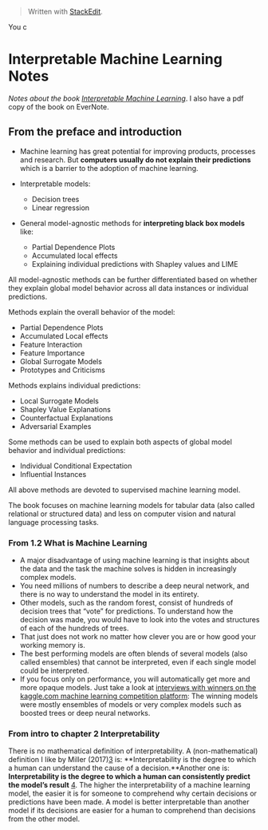 > Written with [StackEdit](https://stackedit.io/).

You c

# Interpretable Machine Learning Notes

*Notes about the book [Interpretable Machine Learning](https://christophm.github.io/interpretable-ml-book/)*. I also have a pdf copy of the book on EverNote.

## From the preface and introduction

- Machine learning has great potential for improving products, processes and research. But **computers usually do not explain their predictions** which is a barrier to the adoption of machine learning.

- Interpretable models:
	- Decision trees
	- Linear regression
- General model-agnostic methods for **interpreting black box models** like: 
	- Partial Dependence Plots
	- Accumulated local effects
	- Explaining individual predictions with Shapley values and LIME

All model-agnostic methods can be further differentiated based on whether they explain global model behavior across all data instances or individual predictions.

Methods explain the overall behavior of the model:

- Partial Dependence Plots
- Accumulated Local effects
- Feature Interaction
- Feature Importance
- Global Surrogate Models
- Prototypes and Criticisms

Methods explains individual predictions:

- Local Surrogate Models
- Shapley Value Explanations
- Counterfactual Explanations
- Adversarial Examples

Some methods can be used to explain both aspects of global model behavior and individual predictions:

- Individual Conditional Expectation
- Influential Instances

All above methods are devoted to supervised machine learning model.

The book focuses on machine learning models for tabular data (also called relational or structured data) and less on computer vision and natural language processing tasks.

### From 1.2 What is Machine Learning

- A major disadvantage of using machine learning is that insights about the data and the task the machine solves is hidden in increasingly complex models.
- You need millions of numbers to describe a deep neural network, and there is no way to understand the model in its entirety. 
- Other models, such as the random forest, consist of hundreds of decision trees that “vote” for predictions. To understand how the decision was made, you would have to look into the votes and structures of each of the hundreds of trees.
- That just does not work no matter how clever you are or how good your working memory is. 
- The best performing models are often blends of several models (also called ensembles) that cannot be interpreted, even if each single model could be interpreted. 
- If you focus only on performance, you will automatically get more and more opaque models. Just take a look at [interviews with winners on the kaggle.com machine learning competition platform](http://blog.kaggle.com/): The winning models were mostly ensembles of models or very complex models such as boosted trees or deep neural networks.
### From intro to chapter 2 Interpretability

There is no mathematical definition of interpretability. A (non-mathematical) definition I like by Miller (2017)[3](https://christophm.github.io/interpretable-ml-book/interpretability.html#fn3) is: **Interpretability is the degree to which a human can understand the cause of a decision.**Another one is: **Interpretability is the degree to which a human can consistently predict the model’s result**  [4](https://christophm.github.io/interpretable-ml-book/interpretability.html#fn4). The higher the interpretability of a machine learning model, the easier it is for someone to comprehend why certain decisions or predictions have been made. A model is better interpretable than another model if its decisions are easier for a human to comprehend than decisions from the other model. 
<!--stackedit_data:
eyJoaXN0b3J5IjpbLTE0NzE0NjUwMTNdfQ==
-->